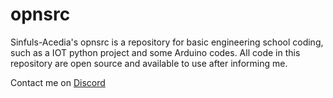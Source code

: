 # opnsrc
Sinfuls-Acedia's opnsrc is a repository for basic engineering school coding, such as a IOT python project and some Arduino codes.
All code in this repository are open source and available to use after informing me.


Contact me on [Discord](https://discordapp.com/users/524550742888022047)
